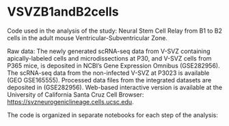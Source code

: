 # VSVZB1andB2cells
Code used in the analysis of the study: Neural Stem Cell Relay from B1 to B2 cells in the adult mouse Ventricular-Subventricular Zone. 

Raw data: The newly generated scRNA-seq data from V-SVZ containing apically-labeled cells and microdissections at P30, and V-SVZ cells from P365 mice, is deposited in NCBI’s Gene Expression Omnibus (GSE282956). The scRNA-seq data from the non-infected V-SVZ at P3023 is available (GEO GSE165555). Processed data files from the integrated datasets are deposited in (GSE282956). Web-based interactive version is available at the University of California Santa Cruz Cell Browser: https://svzneurogeniclineage.cells.ucsc.edu. 


The code is organized in separate notebooks for each step of the analysis:


